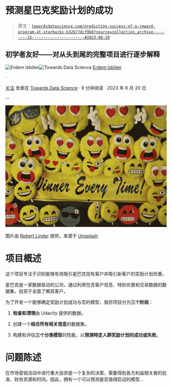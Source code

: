 # 预测星巴克奖励计划的成功

> 原文：[`towardsdatascience.com/predicting-success-of-a-reward-program-at-starbucks-b32b77dcf9b8?source=collection_archive---------15-----------------------#2023-06-20`](https://towardsdatascience.com/predicting-success-of-a-reward-program-at-starbucks-b32b77dcf9b8?source=collection_archive---------15-----------------------#2023-06-20)

## 初学者友好——对从头到尾的完整项目进行逐步解释

[](https://erdemisbilen.medium.com/?source=post_page-----b32b77dcf9b8--------------------------------)![Erdem Isbilen](https://erdemisbilen.medium.com/?source=post_page-----b32b77dcf9b8--------------------------------)[](https://towardsdatascience.com/?source=post_page-----b32b77dcf9b8--------------------------------)![Towards Data Science](https://towardsdatascience.com/?source=post_page-----b32b77dcf9b8--------------------------------) [Erdem Isbilen](https://erdemisbilen.medium.com/?source=post_page-----b32b77dcf9b8--------------------------------)

·

[关注](https://medium.com/m/signin?actionUrl=https%3A%2F%2Fmedium.com%2F_%2Fsubscribe%2Fuser%2Fd13ef140191e&operation=register&redirect=https%3A%2F%2Ftowardsdatascience.com%2Fpredicting-success-of-a-reward-program-at-starbucks-b32b77dcf9b8&user=Erdem+Isbilen&userId=d13ef140191e&source=post_page-d13ef140191e----b32b77dcf9b8---------------------post_header-----------) 发表在 [Towards Data Science](https://towardsdatascience.com/?source=post_page-----b32b77dcf9b8--------------------------------) · 9 分钟阅读 · 2023 年 6 月 20 日 [](https://medium.com/m/signin?actionUrl=https%3A%2F%2Fmedium.com%2F_%2Fvote%2Ftowards-data-science%2Fb32b77dcf9b8&operation=register&redirect=https%3A%2F%2Ftowardsdatascience.com%2Fpredicting-success-of-a-reward-program-at-starbucks-b32b77dcf9b8&user=Erdem+Isbilen&userId=d13ef140191e&source=-----b32b77dcf9b8---------------------clap_footer-----------)

--

[](https://medium.com/m/signin?actionUrl=https%3A%2F%2Fmedium.com%2F_%2Fbookmark%2Fp%2Fb32b77dcf9b8&operation=register&redirect=https%3A%2F%2Ftowardsdatascience.com%2Fpredicting-success-of-a-reward-program-at-starbucks-b32b77dcf9b8&source=-----b32b77dcf9b8---------------------bookmark_footer-----------)![](img/257d86a537c79400e22c628914ba71c3.png)

图片由 [Robert Linder](https://unsplash.com/@rwlinder?utm_source=medium&utm_medium=referral) 提供，来源于 [Unsplash](https://unsplash.com/?utm_source=medium&utm_medium=referral)

# 项目概述

这个项目专注于识别能够有效吸引星巴克现有客户并吸引新客户的奖励计划优惠。

星巴克是一家数据驱动的公司，通过利用包含客户信息、特别优惠和交易数据的数据集，投资于全面了解其客户。

为了开发一个能够确定奖励计划成功与否的模型，我将项目分为**三个阶段**：

1.  **检查和清理**由 Udacity 提供的数据。

1.  创建一个**结合所有相关信息**的数据集。

1.  构建和评估**三个分类模型**的性能，以**预测特定人群奖励计划的成功或失败**。

# 问题陈述

在市场营销活动中进行重大投资是一个复杂的决策，需要得到各方利益相关者的批准、财务资源和时间。因此，拥有一个可以预测是否值得启动的模型…
